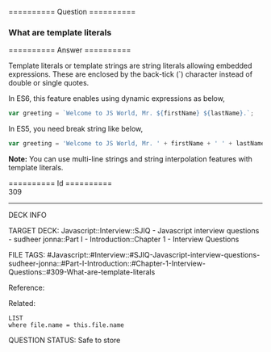 ========== Question ==========  

### What are template literals  

========== Answer ==========  

Template literals or template strings are string literals allowing embedded
expressions. These are enclosed by the back-tick (`) character instead of double
or single quotes.

In ES6, this feature enables using dynamic expressions as below,

```javascript
var greeting = `Welcome to JS World, Mr. ${firstName} ${lastName}.`;
```

In ES5, you need break string like below,

```javascript
var greeting = 'Welcome to JS World, Mr. ' + firstName + ' ' + lastName.`
```

**Note:** You can use multi-line strings and string interpolation features with
template literals.

========== Id ==========  
309

---

DECK INFO

TARGET DECK: Javascript::Interview::SJIQ - Javascript interview questions - sudheer jonna::Part I - Introduction::Chapter 1 - Interview Questions

FILE TAGS: #Javascript::#Interview::#SJIQ-Javascript-interview-questions-sudheer-jonna::#Part-I-Introduction::#Chapter-1-Interview-Questions::#309-What-are-template-literals

Reference:

Related:

```dataview
LIST
where file.name = this.file.name
```

QUESTION STATUS: Safe to store
